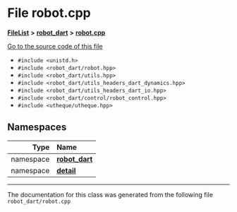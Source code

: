 

# File robot.cpp



[**FileList**](files.md) **>** [**robot\_dart**](dir_166284c5f0440000a6384365f2a45567.md) **>** [**robot.cpp**](robot_8cpp.md)

[Go to the source code of this file](robot_8cpp_source.md)



* `#include <unistd.h>`
* `#include <robot_dart/robot.hpp>`
* `#include <robot_dart/utils.hpp>`
* `#include <robot_dart/utils_headers_dart_dynamics.hpp>`
* `#include <robot_dart/utils_headers_dart_io.hpp>`
* `#include <robot_dart/control/robot_control.hpp>`
* `#include <utheque/utheque.hpp>`













## Namespaces

| Type | Name |
| ---: | :--- |
| namespace | [**robot\_dart**](namespacerobot__dart.md) <br> |
| namespace | [**detail**](namespacerobot__dart_1_1detail.md) <br> |





















































------------------------------
The documentation for this class was generated from the following file `robot_dart/robot.cpp`

